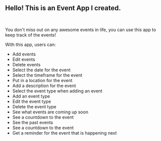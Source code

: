 <h2>Hello! This is an Event App I created.</h2>
</br>
<p>You don't miss out on any awesome events in life, you can use this app to keep track of the events!</p>
<p>With this app, users can:</p>
<ul>
  <li>Add events</li>
  <li>Edit events</li>
  <li>Delete events</li>
  <li>Select the date for the event</li>
  <li>Select the timeframe for the event</li>
  <li>Put in a location for the event</li>
  <li>Add a description for the event</li>
  <li>Select the event type when adding an event</li>
  <li>Add an event type</li>
  <li>Edit the event type</li>
  <li>Delete the event type</li>
  <li>See what events are coming up soon</li>
  <li>See a countdown to the event</li>
  <li>See the past events</li>
  <li>See a countdown to the event</li>
  <li>Get a reminder for the event that is happening next</li>
</ul>
</br>


